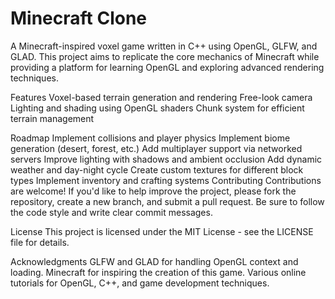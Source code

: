 # Minecraft Clone

A Minecraft-inspired voxel game written in C++ using OpenGL, GLFW, and GLAD. This project aims to replicate the core mechanics of Minecraft while providing a platform for learning OpenGL and exploring advanced rendering techniques.

Features
Voxel-based terrain generation and rendering
Free-look camera
Lighting and shading using OpenGL shaders
Chunk system for efficient terrain management

Roadmap
Implement collisions and player physics
Implement biome generation (desert, forest, etc.)
Add multiplayer support via networked servers
Improve lighting with shadows and ambient occlusion
Add dynamic weather and day-night cycle
Create custom textures for different block types
Implement inventory and crafting systems
Contributing
Contributions are welcome! If you'd like to help improve the project, please fork the repository, create a new branch, and submit a pull request. Be sure to follow the code style and write clear commit messages.

License
This project is licensed under the MIT License - see the LICENSE file for details.

Acknowledgments
GLFW and GLAD for handling OpenGL context and loading.
Minecraft for inspiring the creation of this game.
Various online tutorials for OpenGL, C++, and game development techniques.
